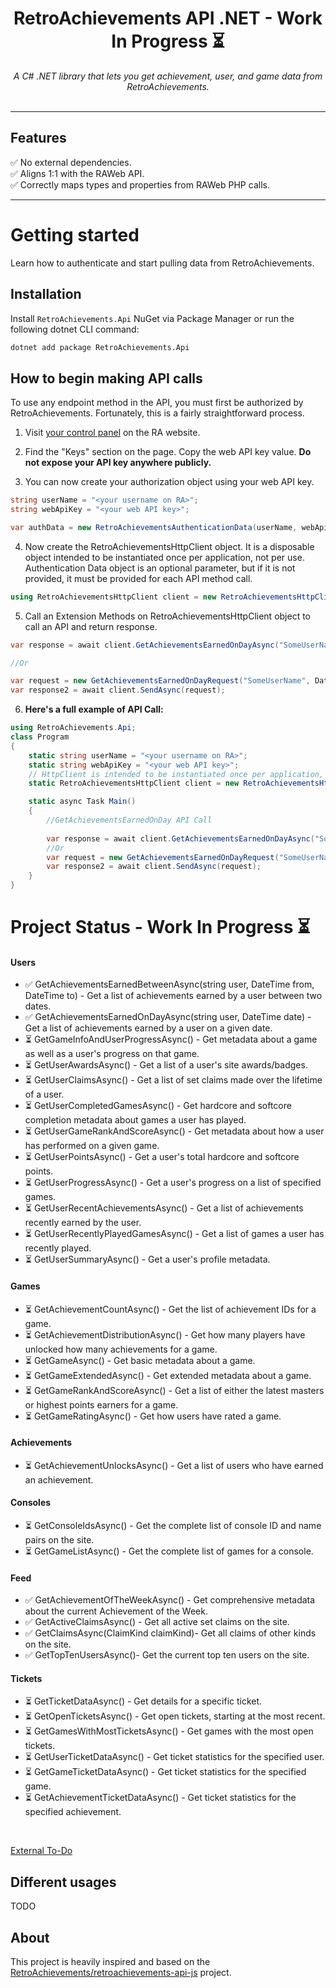 <h1 align="center">RetroAchievements API .NET - Work In Progress ⏳</h1>

<p align="center">
  <i>A C# .NET library that lets you get achievement, user, and game data from RetroAchievements.</i>
  <br /><br />
</p>

<hr />

## Features

✅ No external dependencies.  
✅ Aligns 1:1 with the RAWeb API.  
✅ Correctly maps types and properties from RAWeb PHP calls.  

<hr />

# Getting started

Learn how to authenticate and start pulling data from RetroAchievements.


## Installation

Install `RetroAchievements.Api` NuGet via Package Manager or run the following dotnet CLI command:

```bash
dotnet add package RetroAchievements.Api
```

## How to begin making API calls

To use any endpoint method in the API, you must first be authorized by RetroAchievements. Fortunately, this is a fairly straightforward process.

1. Visit [your control panel](https://retroachievements.org/controlpanel.php) on the RA website.

2. Find the "Keys" section on the page. Copy the web API key value. **Do not expose your API key anywhere publicly.**

3. You can now create your authorization object using your web API key.

```csharp
string userName = "<your username on RA>";
string webApiKey = "<your web API key>";

var authData = new RetroAchievementsAuthenticationData(userName, webApiKey);
```

4. Now create the RetroAchievementsHttpClient object. It is a disposable object intended to be instantiated once per application, not per use.<br> Authentication Data object is an optional parameter, but if it is not provided, it must be provided for each API method call.

```csharp
using RetroAchievementsHttpClient client = new RetroAchievementsHttpClient(authData);
```

5. Call an Extension Methods on RetroAchievementsHttpClient object to call an API and return response.

```csharp
var response = await client.GetAchievementsEarnedOnDayAsync("SomeUserName", DateTime.Now);

//Or

var request = new GetAchievementsEarnedOnDayRequest("SomeUserName", DateTime.Now);
var response2 = await client.SendAsync(request);
```

6. **Here's a full example of API Call:**

```csharp
using RetroAchievements.Api;
class Program
{
    static string userName = "<your username on RA>";
    static string webApiKey = "<your web API key>";
    // HttpClient is intended to be instantiated once per application, rather than per-use. See Remarks.
    static RetroAchievementsHttpClient client = new RetroAchievementsHttpClient(new RetroAchievementsAuthenticationData(userName, webApiKey));

    static async Task Main()
    {
        //GetAchievementsEarnedOnDay API Call
        
        var response = await client.GetAchievementsEarnedOnDayAsync("SomeUserName", DateTime.Now);
        //Or
        var request = new GetAchievementsEarnedOnDayRequest("SomeUserName", DateTime.Now);
        var response2 = await client.SendAsync(request);
    }
}
```

# Project Status - Work In Progress ⏳
#### Users
- ✅ GetAchievementsEarnedBetweenAsync(string user, DateTime from, DateTime to) - Get a list of achievements earned by a user between two dates.
- ✅ GetAchievementsEarnedOnDayAsync(string user, DateTime date) - Get a list of achievements earned by a user on a given date.
- ⏳ GetGameInfoAndUserProgressAsync() - Get metadata about a game as well as a user's progress on that game.
- ⏳ GetUserAwardsAsync() - Get a list of a user's site awards/badges.
- ⏳ GetUserClaimsAsync() - Get a list of set claims made over the lifetime of a user.
- ⏳ GetUserCompletedGamesAsync() - Get hardcore and softcore completion metadata about games a user has played.
- ⏳ GetUserGameRankAndScoreAsync() - Get metadata about how a user has performed on a given game.
- ⏳ GetUserPointsAsync() - Get a user's total hardcore and softcore points.
- ⏳ GetUserProgressAsync() - Get a user's progress on a list of specified games.
- ⏳ GetUserRecentAchievementsAsync() - Get a list of achievements recently earned by the user.
- ⏳ GetUserRecentlyPlayedGamesAsync() - Get a list of games a user has recently played.
- ⏳ GetUserSummaryAsync() - Get a user's profile metadata. 

#### Games
- ⏳ GetAchievementCountAsync() - Get the list of achievement IDs for a game.
- ⏳ GetAchievementDistributionAsync() - Get how many players have unlocked how many achievements for a game.
- ⏳ GetGameAsync() - Get basic metadata about a game.
- ⏳ GetGameExtendedAsync() - Get extended metadata about a game.
- ⏳ GetGameRankAndScoreAsync() - Get a list of either the latest masters or highest points earners for a game.
- ⏳ GetGameRatingAsync() - Get how users have rated a game.

#### Achievements
- ⏳ GetAchievementUnlocksAsync() - Get a list of users who have earned an achievement.

#### Consoles
- ⏳ GetConsoleIdsAsync() - Get the complete list of console ID and name pairs on the site.
- ⏳ GetGameListAsync() - Get the complete list of games for a console.

#### Feed
- ✅ GetAchievementOfTheWeekAsync() - Get comprehensive metadata about the current Achievement of the Week.
- ✅ GetActiveClaimsAsync() - Get all active set claims on the site.
- ✅ GetClaimsAsync(ClaimKind claimKind)- Get all claims of other kinds on the site.
- ✅ GetTopTenUsersAsync()-  Get the current top ten users on the site.

#### Tickets
- ⏳ GetTicketDataAsync() - Get details for a specific ticket.
- ⏳ GetOpenTicketsAsync() - Get open tickets, starting at the most recent.
- ⏳ GetGamesWithMostTicketsAsync() - Get games with the most open tickets.
- ⏳ GetUserTicketDataAsync() -  Get ticket statistics for the specified user.
- ⏳ GetGameTicketDataAsync() -  Get ticket statistics for the specified game.
- ⏳ GetAchievementTicketDataAsync() -  Get ticket statistics for the specified achievement.

<br />

[External To-Do](docs/ToDo.md)


## Different usages

TODO



## About
This project is heavily inspired and based on the [RetroAchievements/retroachievements-api-js](https://github.com/RetroAchievements/retroachievements-api-js) project.